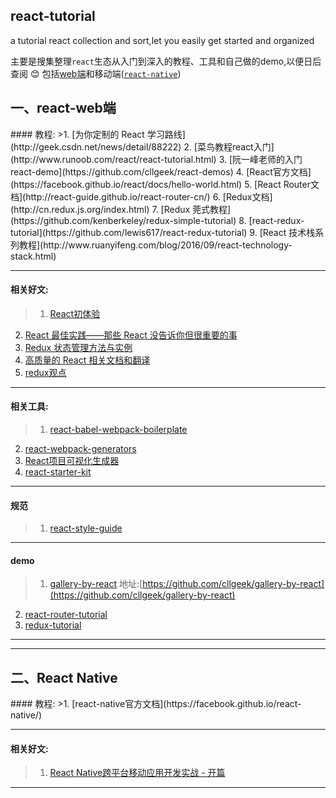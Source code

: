 ## react-tutorial
a tutorial react collection and sort,let you easily get started and organized

主要是搜集整理`react`生态从入门到深入的教程、工具和自己做的demo,以便日后查阅 :blush: 包括<a href="#web">web端</a>和移动端(<a href="#native">`react-native`</a>)

<h2 name="web">一、react-web端</h2>
#### 教程:
>1. [为你定制的 React 学习路线](http://geek.csdn.net/news/detail/88222)
2. [菜鸟教程react入门](http://www.runoob.com/react/react-tutorial.html)
3. [阮一峰老师的入门react-demo](https://github.com/cllgeek/react-demos)
4. [React官方文档](https://facebook.github.io/react/docs/hello-world.html)
5. [React Router文档](http://react-guide.github.io/react-router-cn/)
6. [Redux文档](http://cn.redux.js.org/index.html)
7. [Redux 莞式教程](https://github.com/kenberkeley/redux-simple-tutorial)
8. [react-redux-tutorial](https://github.com/lewis617/react-redux-tutorial)
9. [React 技术栈系列教程](http://www.ruanyifeng.com/blog/2016/09/react-technology-stack.html)

---

#### 相关好文:
>1. [React初体验](http://hustlzp.com/post/2016/03/react-first-blood)
2. [React 最佳实践——那些 React 没告诉你但很重要的事](http://www.v2ex.com/t/274697)
3. [Redux 状态管理方法与实例](https://segmentfault.com/a/1190000005933397)
4. [高质量的 React 相关文档和翻译](https://github.com/react-guide)
5. [redux观点](https://github.com/lawrencebla/redux-review)

---

#### 相关工具:
>1. [react-babel-webpack-boilerplate](https://github.com/ruanyf/react-babel-webpack-boilerplate)
2. [react-webpack-generators](https://github.com/react-webpack-generators/generator-react-webpack)
3. [React项目可视化生成器](http://www.overreact.io/)
4. [react-starter-kit](https://github.com/bodyno/react-starter-kit)

---

#### 规范
>1. [react-style-guide](https://github.com/JasonBoy/javascript/tree/master/react)

---

#### demo
>1. [gallery-by-react](https://cllgeek.github.io/gallery-by-react) 地址:[https://github.com/cllgeek/gallery-by-react](https://github.com/cllgeek/gallery-by-react)
2. [react-router-tutorial](https://github.com/reactjs/react-router-tutorial)
3. [redux-tutorial](https://github.com/react-guide/redux-tutorial-cn)

---

---

<h2 name="native">二、React Native</h2>
#### 教程:
>1. [react-native官方文档](https://facebook.github.io/react-native/)

---

#### 相关好文:
>1. [React Native跨平台移动应用开发实战 - 开篇](https://blog.zaiqiuchang.com/react-native-cross-platform-mobile-app-develop-intro/)

---

